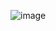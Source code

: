 ![image](https://github.com/shabeerdasc/youtube-wrapped/assets/43569233/185f0a00-7eab-4924-97f6-58504b6f3393)
